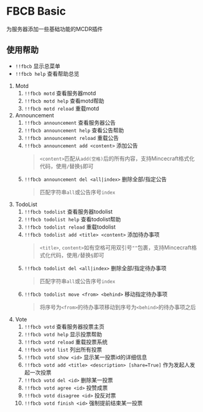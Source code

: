 # FBCB Basic

为服务器添加一些基础功能的MCDR插件

## 使用帮助

- `!!fbcb` 显示总菜单
- `!!fbcb help` 查看帮助总览

1. Motd
    1. `!!fbcb motd` 查看服务器motd
    2. `!!fbcb motd help` 查看motd帮助
    3. `!!fbcb motd reload` 重载motd
2. Announcement
    1. `!!fbcb announcement` 查看服务器公告
    2. `!!fbcb announcement help` 查看公告帮助
    3. `!!fbcb announcement reload` 重载公告
    4. `!!fbcb announcement add <content>` 添加公告
        > `<content>`匹配从`add(空格)`后的所有内容，支持Mincecraft格式化代码，使用`/`替换`§`即可
    5. `!!fbcb announcement del <all|index>` 删除全部/指定公告
        > 匹配字符串`all`或公告序号`index`
3. TodoList
    1. `!!fbcb todolist` 查看服务器todolist
    2. `!!fbcb todolist help` 查看todolist帮助
    3. `!!fbcb todolist reload` 重载todolist
    4. `!!fbcb todolist add <title> <content>` 添加待办事项
        > `<title>`, `content>`如有空格可用双引号`""`包裹，支持Mincecraft格式化代码，使用`/`替换`§`即可
    5. `!!fbcb todolist del <all|index>` 删除全部/指定待办事项
        > 匹配字符串`all`或公告序号`index`
    6. `!!fbcb todolist move <from> <behind>` 移动指定待办事项
        > 将序号为`<from>`的待办事项移动到序号为`<behind>`的待办事项之后
4. Vote
    1. `!!fbcb votd` 查看服务器投票主页
    2. `!!fbcb votd help` 显示投票帮助
    3. `!!fbcb votd reload` 重载投票系统
    4. `!!fbcb votd list` 列出所有投票
    5. `!!fbcb votd show <id>` 显示某一投票id的详细信息
    6. `!!fbcb votd add <title> <description> [share=True]` 作为发起人发起一次投票
    7. `!!fbcb votd del <id>` 删除某一投票
    8. `!!fbcb votd agree <id>` 投赞成票
    9. `!!fbcb votd disagree <id>` 投反对票
    10. `!!fbcb votd finish <id>` 强制提前结束某一投票
